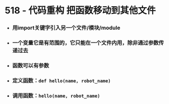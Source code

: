 # 518 - 代码重构 把函数移动到其他文件



- ### 用import关键字引入另一个文件/模块/module

- ### 一个变量它是有范围的，它只能在一个文件内用，除非通过参数传递过去

- ### 函数可以有参数

- ### 定义函数：`def hello(name, robot_name)`

- ### 调用函数：`hello(name, robot_name)`

  